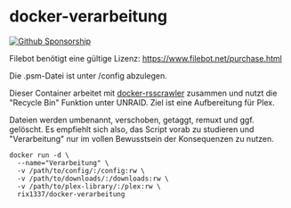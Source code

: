 # docker-verarbeitung

[![Github Sponsorship](https://img.shields.io/badge/support-me-red.svg)](https://github.com/users/rix1337/sponsorship)

Filebot benötigt eine gültige Lizenz:
https://www.filebot.net/purchase.html

Die .psm-Datei ist unter /config abzulegen.

Dieser Container arbeitet mit [docker-rsscrawler](https://github.com/rix1337/docker-rsscrawler) zusammen und nutzt die "Recycle Bin" Funktion unter UNRAID. Ziel ist eine Aufbereitung für Plex.

Dateien werden umbenannt, verschoben, getaggt, remuxt und ggf. gelöscht. Es empfiehlt sich also, das Script vorab zu studieren und "Verarbeitung" nur im vollen Bewusstsein der Konsequenzen zu nutzen.

```
docker run -d \
  --name="Verarbeitung" \
  -v /path/to/config/:/config:rw \
  -v /path/to/downloads/:/downloads:rw \
  -v /path/to/plex-library/:/plex:rw \
  rix1337/docker-verarbeitung
  ```
